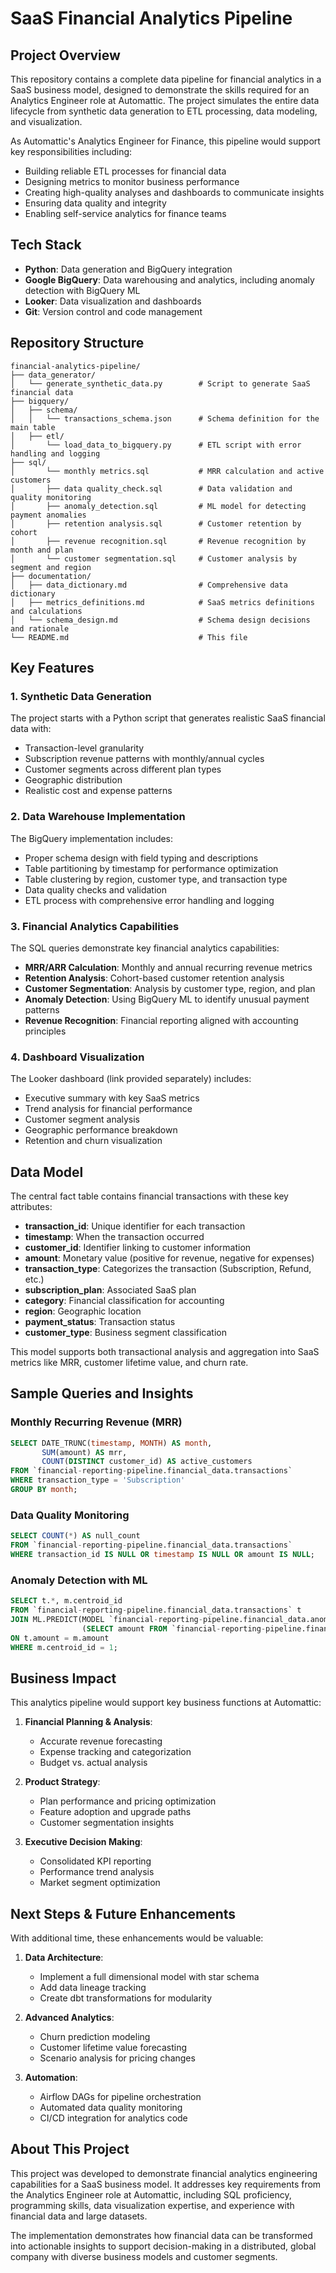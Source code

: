 # SaaS Financial Analytics Pipeline

## Project Overview

This repository contains a complete data pipeline for financial analytics in a SaaS business model, designed to demonstrate the skills required for an Analytics Engineer role at Automattic. The project simulates the entire data lifecycle from synthetic data generation to ETL processing, data modeling, and visualization.

As Automattic's Analytics Engineer for Finance, this pipeline would support key responsibilities including:
- Building reliable ETL processes for financial data
- Designing metrics to monitor business performance
- Creating high-quality analyses and dashboards to communicate insights
- Ensuring data quality and integrity
- Enabling self-service analytics for finance teams

## Tech Stack

- **Python**: Data generation and BigQuery integration
- **Google BigQuery**: Data warehousing and analytics, including anomaly detection with BigQuery ML
- **Looker**: Data visualization and dashboards
- **Git**: Version control and code management

## Repository Structure

```
financial-analytics-pipeline/
├── data_generator/
│   └── generate_synthetic_data.py        # Script to generate SaaS financial data
├── bigquery/
│   ├── schema/
│   │   └── transactions_schema.json      # Schema definition for the main table
│   ├── etl/
│       └── load_data_to_bigquery.py      # ETL script with error handling and logging
├── sql/
│       └── monthly metrics.sql           # MRR calculation and active customers
│       ├── data quality_check.sql        # Data validation and quality monitoring
│       ├── anomaly_detection.sql         # ML model for detecting payment anomalies
│       ├── retention analysis.sql        # Customer retention by cohort
│       ├── revenue recognition.sql       # Revenue recognition by month and plan
│       └── customer segmentation.sql     # Customer analysis by segment and region
├── documentation/
│   ├── data_dictionary.md                # Comprehensive data dictionary
│   ├── metrics_definitions.md            # SaaS metrics definitions and calculations
│   └── schema_design.md                  # Schema design decisions and rationale
└── README.md                             # This file
```

## Key Features

### 1. Synthetic Data Generation

The project starts with a Python script that generates realistic SaaS financial data with:
- Transaction-level granularity
- Subscription revenue patterns with monthly/annual cycles
- Customer segments across different plan types
- Geographic distribution
- Realistic cost and expense patterns

### 2. Data Warehouse Implementation

The BigQuery implementation includes:
- Proper schema design with field typing and descriptions
- Table partitioning by timestamp for performance optimization
- Table clustering by region, customer type, and transaction type
- Data quality checks and validation
- ETL process with comprehensive error handling and logging

### 3. Financial Analytics Capabilities

The SQL queries demonstrate key financial analytics capabilities:
- **MRR/ARR Calculation**: Monthly and annual recurring revenue metrics
- **Retention Analysis**: Cohort-based customer retention analysis
- **Customer Segmentation**: Analysis by customer type, region, and plan
- **Anomaly Detection**: Using BigQuery ML to identify unusual payment patterns
- **Revenue Recognition**: Financial reporting aligned with accounting principles

### 4. Dashboard Visualization

The Looker dashboard (link provided separately) includes:
- Executive summary with key SaaS metrics
- Trend analysis for financial performance
- Customer segment analysis
- Geographic performance breakdown
- Retention and churn visualization

## Data Model

The central fact table contains financial transactions with these key attributes:
- **transaction_id**: Unique identifier for each transaction
- **timestamp**: When the transaction occurred
- **customer_id**: Identifier linking to customer information
- **amount**: Monetary value (positive for revenue, negative for expenses)
- **transaction_type**: Categorizes the transaction (Subscription, Refund, etc.)
- **subscription_plan**: Associated SaaS plan
- **category**: Financial classification for accounting
- **region**: Geographic location
- **payment_status**: Transaction status
- **customer_type**: Business segment classification

This model supports both transactional analysis and aggregation into SaaS metrics like MRR, customer lifetime value, and churn rate.

## Sample Queries and Insights

### Monthly Recurring Revenue (MRR)
```sql
SELECT DATE_TRUNC(timestamp, MONTH) AS month, 
       SUM(amount) AS mrr,
       COUNT(DISTINCT customer_id) AS active_customers
FROM `financial-reporting-pipeline.financial_data.transactions`
WHERE transaction_type = 'Subscription'
GROUP BY month;
```

### Data Quality Monitoring
```sql
SELECT COUNT(*) AS null_count
FROM `financial-reporting-pipeline.financial_data.transactions`
WHERE transaction_id IS NULL OR timestamp IS NULL OR amount IS NULL;
```

### Anomaly Detection with ML
```sql
SELECT t.*, m.centroid_id
FROM `financial-reporting-pipeline.financial_data.transactions` t
JOIN ML.PREDICT(MODEL `financial-reporting-pipeline.financial_data.anomaly_model`, 
                (SELECT amount FROM `financial-reporting-pipeline.financial_data.transactions` WHERE payment_status = 'Failed')) m
ON t.amount = m.amount
WHERE m.centroid_id = 1;
```

## Business Impact

This analytics pipeline would support key business functions at Automattic:

1. **Financial Planning & Analysis**:
   - Accurate revenue forecasting
   - Expense tracking and categorization
   - Budget vs. actual analysis

2. **Product Strategy**:
   - Plan performance and pricing optimization
   - Feature adoption and upgrade paths
   - Customer segmentation insights

3. **Executive Decision Making**:
   - Consolidated KPI reporting
   - Performance trend analysis
   - Market segment optimization

## Next Steps & Future Enhancements

With additional time, these enhancements would be valuable:

1. **Data Architecture**:
   - Implement a full dimensional model with star schema
   - Add data lineage tracking
   - Create dbt transformations for modularity

2. **Advanced Analytics**:
   - Churn prediction modeling
   - Customer lifetime value forecasting
   - Scenario analysis for pricing changes

3. **Automation**:
   - Airflow DAGs for pipeline orchestration
   - Automated data quality monitoring
   - CI/CD integration for analytics code

## About This Project

This project was developed to demonstrate financial analytics engineering capabilities for a SaaS business model. It addresses key requirements from the Analytics Engineer role at Automattic, including SQL proficiency, programming skills, data visualization expertise, and experience with financial data and large datasets.

The implementation demonstrates how financial data can be transformed into actionable insights to support decision-making in a distributed, global company with diverse business models and customer segments.

